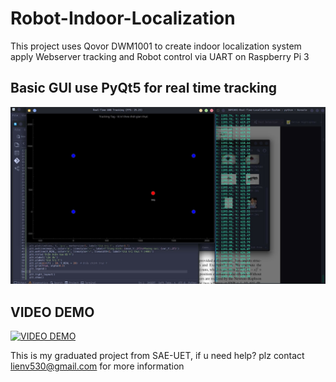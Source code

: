 # Robot-Indoor-Localization
This project uses Qovor DWM1001 to create indoor localization system apply Webserver tracking and Robot control via UART on Raspberry Pi 3

## Basic GUI use PyQt5 for real time tracking
![DEMO](figure/app.jpg)
## VIDEO DEMO
[![VIDEO DEMO](https://img.youtube.com/vi/awlgzbdhJ-w/0.jpg)](https://www.youtube.com/watch?v=awlgzbdhJ-w)

This is my graduated project from SAE-UET, if u need help? plz contact lienv530@gmail.com for more information
